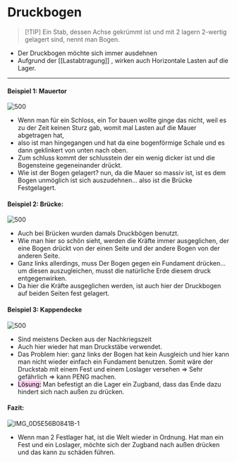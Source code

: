 # Druckbogen
>[!TIP] Ein Stab, dessen Achse gekrümmt ist und mit 2 lagern 2-wertig gelagert sind, nennt man Bogen.

- Der Druckbogen möchte sich immer ausdehnen
- Aufgrund der [[Lastabtragung]] , wirken auch Horizontale Lasten auf die Lager.

---
#### Beispiel 1: Mauertor

 ![500](Bilder/Baukonstruktionslehre/IMG_3837FDF6E31B-1.jpeg)
- Wenn man für ein Schloss, ein Tor bauen wollte ginge das nicht, weil es zu der Zeit keinen Sturz gab, womit mal Lasten auf die Mauer abgetragen hat,
- also ist man hingegangen und hat da eine bogenförmige Schale und es dann geklinkert von unten nach oben.
- Zum schluss kommt der schlusstein der ein wenig dicker ist und die Bogensteine gegeneinander drückt.
- Wie ist der Bogen gelagert? nun, da die Mauer so massiv ist, ist es dem Bogen unmöglich ist sich auszudehnen... also ist die Brücke Festgelagert.

#### Beispiel 2: Brücke:

 ![500](Bilder/Baukonstruktionslehre/IMG_A2474E070073-1.jpeg)
- Auch bei Brücken wurden damals Druckbögen benutzt.
- Wie man hier so schön sieht, werden die Kräfte immer ausgeglichen, der eine Bogen drückt von der einen Seite und der andere Bogen von der anderen Seite.
- Ganz links allerdings, muss Der Bogen gegen ein Fundament drücken... um diesen auszugleichen, musst die natürliche Erde diesem druck entgegenwirken.
- Da hier die Kräfte ausgeglichen werden, ist auch hier der Druckbogen auf beiden Seiten fest gelagert.

#### Beispiel 3: Kappendecke

![500](Bilder/Baukonstruktionslehre/IMG_2420DFF008A0-1.jpeg)
- Sind meistens Decken aus der Nachkriegszeit
- Auch hier wieder hat man Druckstäbe verwendet.
- Das Problem hier: ganz links der Bogen hat kein Ausgleich und hier kann man nicht wieder einfach ein Fundament benutzen. Somit wäre der Druckstab mit einem Fest und einem Loslager versehen ⇒ Sehr gefährlich ⇒ kann PENG machen.
- <mark style="background: #FFB8EBA6;">Lösung:</mark> Man befestigt an die Lager ein Zugband, dass das Ende dazu hindert sich nach außen zu drücken.

#### Fazit:
![IMG_0D5E56B0841B-1](Bilder/Baukonstruktionslehre/IMG_0D5E56B0841B-1.jpeg)
- Wenn man 2 Festlager hat, ist die Welt wieder in Ordnung. Hat man ein Fest und ein Loslager, möchte sich der Zugband nach außen drücken und das kann zu schäden führen.

